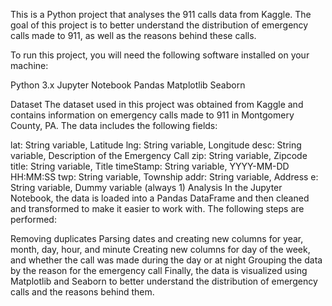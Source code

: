 This is a Python project that analyses the 911 calls data from Kaggle. The goal of this project is to better understand the distribution of 
emergency calls made to 911, as well as the reasons behind these calls.


To run this project, you will need the following software installed on your machine:

Python 3.x
Jupyter Notebook
Pandas
Matplotlib
Seaborn


Dataset
The dataset used in this project was obtained from Kaggle and contains information on emergency calls made to 911 in Montgomery County, PA. 
The data includes the following fields:

lat: String variable, Latitude
lng: String variable, Longitude
desc: String variable, Description of the Emergency Call
zip: String variable, Zipcode
title: String variable, Title
timeStamp: String variable, YYYY-MM-DD HH:MM:SS
twp: String variable, Township
addr: String variable, Address
e: String variable, Dummy variable (always 1)
Analysis
In the Jupyter Notebook, the data is loaded into a Pandas DataFrame and then cleaned and transformed to make it easier to work with. The following steps are performed:

Removing duplicates
Parsing dates and creating new columns for year, month, day, hour, and minute
Creating new columns for day of the week, and whether the call was made during the day or at night
Grouping the data by the reason for the emergency call
Finally, the data is visualized using Matplotlib and Seaborn to better understand the distribution of emergency calls and the reasons behind them.

